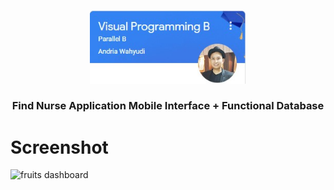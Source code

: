 
<p align="center"><img src="https://raw.githubusercontent.com/WahyuAgungBudiyanto/VISPRO_PhonebookDatabase/main/CRUD%20AGUNG/Annotation%202021-10-15%20175212.jpg" width=250></p>

<h3 align="center">
Find Nurse Application Mobile Interface + Functional Database</h3>


# Screenshot
![fruits dashboard](https://github.com/WahyuAgungBudiyanto/VISPRO_GoNurse/blob/main/Images/ezgif-2-8e587a994e7f.gif)

